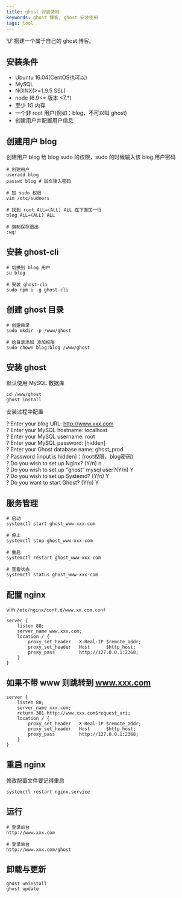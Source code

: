 ```yaml
---
title: ghost 安装使用
keywords: ghost 博客, ghost 安装使用
tags: tool
---
```


:cow: 搭建一个属于自己的 ghost 博客。
<!--more-->

## 安装条件
- Ubuntu 16.04(CentOS也可以)
- MySQL
- NGINX(>=1.9.5 SSL)
- node (6.9<= 版本 <7.*)
- 至少 1G 内存
- 一个非 root 用户(例如：blog，不可以叫 ghost)
- 创建用户并配置用户信息



## 创建用户 blog

创建用户 blog 给 blog sudo 的权限，sudo 的时候输入该 blog 用户密码

```shell
# 创建用户
useradd blog
passwd blog # 回车输入密码

# 加 sudo 权限
vim /etc/sudoers

# 找到 root ALL=(ALL) ALL 在下面加一行
blog ALL=(ALL) ALL

# 强制保存退出
:wq!
```

## 安装 ghost-cli

```shell
# 切换到 blog 用户
su blog

# 安装 ghost-cli
sudo npm i -g ghost-cli
```

## 创建 ghost 目录

```shell
# 创建目录
sudo mkdir -p /www/ghost

# 给目录添加 添加权限
sudo chown blog:blog /www/ghost
```

## 安装 ghost

默认使用 MySQL 数据库

```shell
cd /www/ghost
ghost install
```

安装过程中配置

? Enter your blog URL: http://www.xxx.com <br>
? Enter your MySQL hostname: localhost <br>
? Enter your MySQL username: root <br>
? Enter your MySQL password: [hidden] <br>
? Enter your Ghost database name: ghost_prod <br>
? Password [input is hidden]：(root权限，blog密码) <br>
? Do you wish to set up Nginx? (Y/n) n <br>
? Do you wish to set up "ghost" mysql user?(Y/n) Y <br>
? Do you wish to set up Systemd? (Y/n) Y <br>
? Do you want to start Ghost? (Y/n) Y <br>

## 服务管理

```shell
# 启动
systemctl start ghost_www-xxx-com

# 停止
systemctl stop ghost_www-xxx-com

# 重启
systemctl restart ghost_www-xxx-com

# 查看状态
systemctl status ghost_www-xxx-com
```

## 配置 nginx

vim `/etc/nginx/conf.d/www.xx.com.conf`

```shell
server {
    listen 80;
    server_name www.xxx.com;
    location / {
        proxy_set_header   X-Real-IP $remote_addr;
        proxy_set_header   Host      $http_host;
        proxy_pass         http://127.0.0.1:2368;
    }
}
```

## 如果不带 www 则跳转到 www.xxx.com

```shell
server {
    listen 80;
    server_name xxx.com;
    return 301 http://www.xxx.com$request_uri;
    location / {
        proxy_set_header   X-Real-IP $remote_addr;
        proxy_set_header   Host      $http_host;
        proxy_pass         http://127.0.0.1:2368;
    }
}
```

## 重启 nginx

修改配置文件要记得重启

```shell
systemctl restart nginx.service
```

## 运行

```shell
# 登录前台
http://www.xxx.com

# 登录后台
http://www.xxx.com/ghost
```

## 卸载与更新

```shell
ghost uninstall
ghost update
```